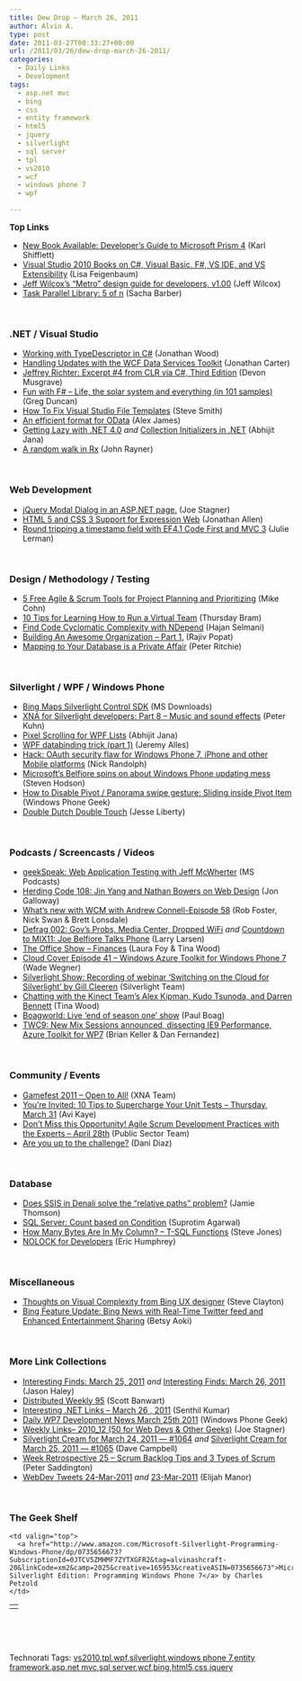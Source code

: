 ```yaml
---
title: Dew Drop – March 26, 2011
author: Alvin A.
type: post
date: 2011-03-27T00:33:27+00:00
url: /2011/03/26/dew-drop-march-26-2011/
categories:
  - Daily Links
  - Development
tags:
  - asp.net mvc
  - bing
  - css
  - entity framework
  - html5
  - jquery
  - silverlight
  - sql server
  - tpl
  - vs2010
  - wcf
  - windows phone 7
  - wpf

---
```

<span style="font-size: 15px; font-weight: bold;">Top Links</span>

  * [New Book Available: Developer’s Guide to Microsoft Prism 4][1] (Karl Shifflett)
  * [Visual Studio 2010 Books on C#, Visual Basic, F#, VS IDE, and VS Extensibility][2] (Lisa Feigenbaum)
  * [Jeff Wilcox’s “Metro” design guide for developers, v1.00][3] (Jeff Wilcox)
  * [Task Parallel Library: 5 of n][4] (Sacha Barber)

&nbsp;

### <a name="dotnet"></a>.NET / Visual Studio

  * [Working with TypeDescriptor in C#][5] (Jonathan Wood)
  * [Handling Updates with the WCF Data Services Toolkit][6] (Jonathan Carter)
  * [Jeffrey Richter: Excerpt #4 from CLR via C#, Third Edition][7] (Devon Musgrave)
  * [Fun with F# &#8211; Life, the solar system and everything (in 101 samples)][8] (Greg Duncan)
  * [How To Fix Visual Studio File Templates][9] (Steve Smith)
  * [An efficient format for OData][10] (Alex James)
  * [Getting Lazy with .NET 4.0][11] _and_ [Collection Initializers in .NET][12] (Abhijit Jana)
  * [A random walk in Rx][13] (John Rayner)

&nbsp;

### <a name="web"></a>Web Development

  * [jQuery Modal Dialog in an ASP.NET page.][14] (Joe Stagner)
  * [HTML 5 and CSS 3 Support for Expression Web][15] (Jonathan Allen)
  * [Round tripping a timestamp field with EF4.1 Code First and MVC 3][16] (Julie Lerman)

&nbsp;

### <a name="design"></a>Design / Methodology / Testing

  * [5 Free Agile & Scrum Tools for Project Planning and Prioritizing][17] (Mike Cohn)
  * [10 Tips for Learning How to Run a Virtual Team][18] (Thursday Bram)
  * [Find Code Cyclomatic Complexity with NDepend][19] (Hajan Selmani)
  * [Building An Awesome Organization &#8211; Part 1.][20] (Rajiv Popat)
  * <a href="http://feedproxy.google.com/~r/PeterRitchiesMvpBlog/~3/YilvZnucVn0/mapping-to-your-database-is-a-private-affair.aspx" target="_blank">Mapping to Your Database is a Private Affair</a> (Peter Ritchie)

&nbsp;

### <a name="silverlight"></a>Silverlight / WPF / Windows Phone

  * [Bing Maps Silverlight Control SDK][21] (MS Downloads)
  * [XNA for Silverlight developers: Part 8 &#8211; Music and sound effects][22] (Peter Kuhn)
  * [Pixel Scrolling for WPF Lists][23] (Abhijit Jana)
  * [WPF databinding trick (part 1)][24] (Jeremy Alles)
  * [Hack: OAuth security flaw for Windows Phone 7, iPhone and other Mobile platforms][25] (Nick Randolph)
  * [Microsoft’s Belfiore spins on about Windows Phone updating mess][26] (Steven Hodson)
  * [How to Disable Pivot / Panorama swipe gesture: Sliding inside Pivot Item][27] (Windows Phone Geek)
  * [Double Dutch Double Touch][28] (Jesse Liberty)

&nbsp;

### <a name="podcasts"></a>Podcasts / Screencasts / Videos

  * [geekSpeak: Web Application Testing with Jeff McWherter][29] (MS Podcasts)
  * [Herding Code 108: Jin Yang and Nathan Bowers on Web Design][30] (Jon Galloway)
  * [What&#8217;s new with WCM with Andrew Connell-Episode 58][31] (Rob Foster, Nick Swan & Brett Lonsdale)
  * [Defrag 002: Gov&#8217;s Probs, Media Center, Dropped WiFi][32] _and_ [Countdown to MIX11: Joe Belfiore Talks Phone][33] (Larry Larsen)
  * [The Office Show &#8211; Finances][34] (Laura Foy & Tina Wood)
  * [Cloud Cover Episode 41 &#8211; Windows Azure Toolkit for Windows Phone 7][35] (Wade Wegner)
  * [Silverlight Show: Recording of webinar &#8216;Switching on the Cloud for Silverlight&#8217; by Gill Cleeren][36] (Silverlight Team)
  * [Chatting with the Kinect Team&#8217;s Alex Kipman, Kudo Tsunoda, and Darren Bennett][37] (Tina Wood)
  * <a href="http://feedproxy.google.com/~r/Boagworldcom-ForThoseManagingWebsites/~3/OKUm7FakWhA/" target="_blank">Boagworld: Live ‘end of season one’ show</a> (Paul Boag)
  * [TWC9: New Mix Sessions announced, dissecting IE9 Performance, Azure Toolkit for WP7][38] (Brian Keller & Dan Fernandez)

&nbsp;

### <a name="events"></a>Community / Events

  * [Gamefest 2011 &#8211; Open to All!][39] (XNA Team)
  * [You’re Invited: 10 Tips to Supercharge Your Unit Tests – Thursday, March 31][40] (Avi Kaye)
  * [Don&#8217;t Miss this Opportunity! Agile Scrum Development Practices with the Experts &#8211; April 28th][41] (Public Sector Team)
  * [Are you up to the challenge?][42] (Dani Diaz)

&nbsp;

### <a name="db"></a>Database

  * [Does SSIS in Denali solve the &#8220;relative paths&#8221; problem?][43] (Jamie Thomson)
  * [SQL Server: Count based on Condition][44] (Suprotim Agarwal)
  * [How Many Bytes Are In My Column? – T-SQL Functions][45] (Steve Jones)
  * [NOLOCK for Developers][46] (Eric Humphrey)

&nbsp;

### <a name="misc"></a>Miscellaneous

  * [Thoughts on Visual Complexity from Bing UX designer][47] (Steve Clayton)
  * [Bing Feature Update: Bing News with Real-Time Twitter feed and Enhanced Entertainment Sharing][48] (Betsy Aoki)

&nbsp;

### <a name="links"></a>More Link Collections

  * [Interesting Finds: March 25, 2011][49] _and_ [Interesting Finds: March 26, 2011][50] (Jason Haley)
  * [Distributed Weekly 95][51] (Scott Banwart)
  * [Interesting .NET Links – March 26 , 2011][52] (Senthil Kumar)
  * [Daily WP7 Development News March 25th 2011][53] (Windows Phone Geek)
  * [Weekly Links– 2010_12 (50 for Web Devs & Other Geeks)][54] (Joe Stagner)
  * [Silverlight Cream for March 24, 2011 &#8212; #1064][55] _and_ [Silverlight Cream for March 25, 2011 &#8212; #1065][56] (Dave Campbell)
  * [Week Retrospective 25 – Scrum Backlog Tips and 3 Types of Scrum][57] (Peter Saddington)
  * <a href="http://webdevtweets.blogspot.com/2011/03/24-mar-2011.html" target="_blank">WebDev Tweets 24-Mar-2011</a> _and_ [23-Mar-2011][58] (Elijah Manor)

&nbsp;

### <a name="shelf"></a>The Geek Shelf

<table border="0" cellspacing="0" cellpadding="0">
  <tr>
    <td>
      <img data-recalc-dims="1" decoding="async" src="https://i0.wp.com/ecx.images-amazon.com/images/I/51e28XRecaL._SL160_.jpg?w=660" alt="" />
    </td>
    
    <td valign="top">
      <a href="http://www.amazon.com/Microsoft-Silverlight-Programming-Windows-Phone/dp/0735656673?SubscriptionId=0JTCV5ZMHMF7ZYTXGFR2&tag=alvinashcraft-20&linkCode=xm2&camp=2025&creative=165953&creativeASIN=0735656673">Microsoft Silverlight Edition: Programming Windows Phone 7</a> by Charles Petzold
    </td>
  </tr>
</table>

&nbsp;

<div id="scid:C16BAC14-9A3D-4c50-9394-FBFEF7A93539:03459e80-99aa-4781-a91e-004d61e9745b" class="wlWriterEditableSmartContent" style="margin: 0px; display: inline; float: none; padding: 0px;">
  <!--dotnetkickit-->
</div>

&nbsp;

<div id="scid:0767317B-992E-4b12-91E0-4F059A8CECA8:1b922e1f-365a-4133-98c9-b15c6e9107f7" class="wlWriterEditableSmartContent" style="margin: 0px; display: inline; float: none; padding: 0px;">
  Technorati Tags: <a rel="tag" href="http://technorati.com/tags/vs2010">vs2010</a>,<a rel="tag" href="http://technorati.com/tags/tpl">tpl</a>,<a rel="tag" href="http://technorati.com/tags/wpf">wpf</a>,<a rel="tag" href="http://technorati.com/tags/silverlight">silverlight</a>,<a rel="tag" href="http://technorati.com/tags/windows+phone+7">windows phone 7</a>,<a rel="tag" href="http://technorati.com/tags/entity+framework">entity framework</a>,<a rel="tag" href="http://technorati.com/tags/asp.net+mvc">asp.net mvc</a>,<a rel="tag" href="http://technorati.com/tags/sql+server">sql server</a>,<a rel="tag" href="http://technorati.com/tags/wcf">wcf</a>,<a rel="tag" href="http://technorati.com/tags/bing">bing</a>,<a rel="tag" href="http://technorati.com/tags/html5">html5</a>,<a rel="tag" href="http://technorati.com/tags/css">css</a>,<a rel="tag" href="http://technorati.com/tags/jquery">jquery</a>
</div>

 [1]: http://karlshifflett.wordpress.com/2011/03/25/new-book-available-developers-guide-to-microsoft-prism-4/
 [2]: http://feedproxy.google.com/~r/LisaFeigenbaum/~3/hTg4H8gXyks/visual-studio-2010-books-on-c-visual-basic-f-vs-ide-and-vs-extensibility.aspx
 [3]: http://www.jeff.wilcox.name/2011/03/metro-design-guide-v1/
 [4]: http://www.codeproject.com/KB/cs/Tasks5.aspx
 [5]: http://dailydotnettips.com/2011/03/24/working-with-typedescriptor-in-c/
 [6]: http://feedproxy.google.com/~r/LostInTangent/~3/hArNgJRfyKg/4092419024
 [7]: http://blogs.msdn.com/b/microsoft_press/archive/2011/03/25/jeffrey-richter-excerpt-4-from-clr-via-c-third-edition.aspx
 [8]: http://channel9.msdn.com/coding4fun/blog/Fun-with-F-Life-the-solar-system-and-everything-in-101-samples
 [9]: http://stevesmithblog.com/blog/how-to-fix-visual-studio-file-templates/
 [10]: http://www.odata.org/blog/2011/3/25/an-efficient-format-for-odata
 [11]: http://dailydotnettips.com/2011/03/22/getting-lazy-with-net-4-0/
 [12]: http://dailydotnettips.com/2011/03/25/collection-initializers-in-net/
 [13]: http://sharpfellows.com/post.aspx?id=617a970a-3f9b-494a-b172-f637dc409c93
 [14]: http://feedproxy.google.com/~r/MSJoe/~3/c82IUsDLvbg/
 [15]: http://www.infoq.com/news/2011/03/EW-4-SP1
 [16]: http://thedatafarm.com/blog/data-access/round-tripping-a-timestamp-field-with-ef4-1-code-first-and-mvc-3/
 [17]: http://feeds.dzone.com/~r/zones/agile/~3/B-s21ZOPRjw/5-free-agile-scrum-tools
 [18]: http://gigaom.com/collaboration/10-tips-for-learning-how-to-run-a-virtual-team/
 [19]: http://feedproxy.google.com/~r/hajan/~3/BYxKXA47cfw/find-code-cyclomatic-complexity-with-ndepend.aspx
 [20]: http://www.thousandtyone.com/blog/BuildingAnAwesomeOrganizationPart1.aspx
 [21]: http://feedproxy.google.com/~r/MicrosoftDownloadCenter/~3/RpMji86151M/details.aspx
 [22]: http://www.pitorque.de/MisterGoodcat/post.aspx?id=b0068136-6d35-48c0-8fbb-086d8cd5adb3
 [23]: http://dailydotnettips.com/2011/03/23/pixel-scrolling-for-wpf-lists/
 [24]: http://www.japf.fr/2011/03/wpf-databinding-trick-part-1/
 [25]: http://feedproxy.google.com/~r/NicksNetTravels/~3/e9_KLRE48sA/post.aspx
 [26]: http://feedproxy.google.com/~r/Winextra/~3/6sejharo_bY/
 [27]: http://www.windowsphonegeek.com/tips/how-to-disable-pivot-panorama-swipe-gesture-sliding-inside-pivot-item
 [28]: http://feedproxy.google.com/~r/JesseLiberty-SilverlightGeek/~3/vFBkZ40eErI/
 [29]: http://www.microsoft.com/events/podcasts/default.aspx?audience=Audience-e5381407-359f-4922-97d0-0237af790eee&pageId=x6455&source=Microsoft-Podcasts-for-Developers&WT.rss_ev=a
 [30]: http://feedproxy.google.com/~r/HerdingCode/~3/1kd97SjmnCo/
 [31]: http://www.sharepointpodshow.com/archive/2011/03/25/whats-new-with-wcm-with-andrew-connell-episode-58.aspx
 [32]: http://channel9.msdn.com/Shows/The-Defrag-Show/Defrag-002-Govs-Probs-Media-Center-Dropped-WiFi
 [33]: http://channel9.msdn.com/Shows/Counting-Down-to-Mix/Countdown-to-MIX11-Joe-Belfiore-Talks-Phone
 [34]: http://channel9.msdn.com/Shows/TheOfficeBlog/The-Office-Show-Finances
 [35]: http://channel9.msdn.com/Shows/Cloud+Cover/Cloud-Cover-Episode-41-Windows-Azure-Toolkit-for-Windows-Phone-7
 [36]: http://team.silverlight.net/tips-and-training/silverlight-show-recording-of-webinar-switching-on-the-cloud-for-silverlight-by-gill-cleeren/
 [37]: http://channel9.msdn.com/Shows/InsideXbox/Chatting-with-the-Kinect-Teams-Alex-Kipman-Kudo-Tsunoda-and-Darren-Bennett
 [38]: http://channel9.msdn.com/Shows/This+Week+On+Channel+9/TWC9-New-Mix-Sessions-announced-dissecting-IE9-Performance-Azure-Toolkit-for-WP7
 [39]: http://blogs.msdn.com/b/xna/archive/2011/03/25/gamefest-2011-open-to-all.aspx
 [40]: http://feedproxy.google.com/~r/Typemock/~3/16z5eTpsH90/youre-invited-10-tips-to-supercharge.html
 [41]: http://blogs.msdn.com/b/publicsector/archive/2011/03/25/dont-miss-this-opportunity-agile-scrum-development-practices-with-the-experts-april-28th.aspx
 [42]: http://blogs.msdn.com/b/dani/archive/2011/03/25/are-you-up-to-the-challenge.aspx
 [43]: http://feedproxy.google.com/~r/jamiet/~3/4yIRD3DH-K4/does-ssis-in-denali-solve-the-relative-paths-problem.aspx
 [44]: http://feedproxy.google.com/~r/sqlservercurry/blog/~3/u4ARXQZW30Y/sql-server-count-based-on-condition.html
 [45]: http://www.sqlservercentral.com/blogs/steve_jones/archive/2011/03/25/how-many-bytes-are-in-my-column_3F00_-_1320_-t_2D00_sql-functions.aspx
 [46]: http://www.sqlservercentral.com/blogs/erichumphrey/archive/2011/03/25/nolock-for-developers.aspx
 [47]: http://blogs.technet.com/b/next/archive/2011/03/25/thoughts-on-visual-complexity-from-bing-ux-designer.aspx
 [48]: http://www.bing.com/community/Site_Blogs/b/search/archive/2011/03/25/bing-feature-update-bing-news-with-real-time-twitter-feed-and-enhanced-entertainment-sharing.aspx
 [49]: http://jasonhaley.com/blog/post.aspx?id=682ae08c-5c4a-48d1-9abf-57169b8947be
 [50]: http://jasonhaley.com/blog/post.aspx?id=7feb18f5-4c7c-4aa1-8726-0a1cb9709145
 [51]: http://feedproxy.google.com/~r/roguetechnology/~3/wTvobZWGxCE/
 [52]: http://techblog.ginktage.com/2011/03/interesting-net-links-march-26-2011/
 [53]: http://www.windowsphonegeek.com/news/daily-wp7-development-news-march-25th-2011
 [54]: http://feedproxy.google.com/~r/MSJoe/~3/d96zaEmEPpk/
 [55]: http://geekswithblogs.net/WynApseTechnicalMusings/archive/2011/03/24/144511.aspx
 [56]: http://geekswithblogs.net/WynApseTechnicalMusings/archive/2011/03/25/144522.aspx
 [57]: http://feedproxy.google.com/~r/agilescout/~3/SLkZ6Xaarc8/
 [58]: http://webdevtweets.blogspot.com/2011/03/23-mar-2011.html